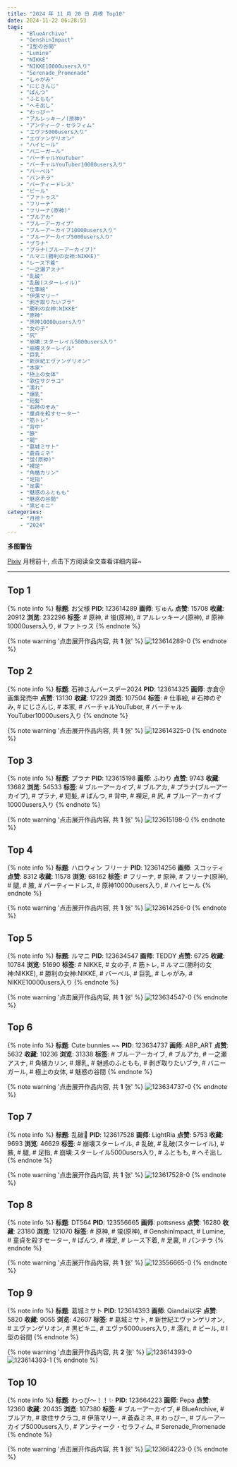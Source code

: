 ```yaml
---
title: "2024 年 11 月 20 日 月榜 Top10"
date: 2024-11-22 06:28:53
tags:
    - "BlueArchive"
    - "GenshinImpact"
    - "I型の谷間"
    - "Lumine"
    - "NIKKE"
    - "NIKKE10000users入り"
    - "Serenade_Promenade"
    - "しゃがみ"
    - "にじさんじ"
    - "ぱんつ"
    - "ふともも"
    - "へそ出し"
    - "わっぴー"
    - "アルレッキーノ(原神)"
    - "アンティーク・セラフィム"
    - "エヴァ5000users入り"
    - "エヴァンゲリオン"
    - "ハイヒール"
    - "バニーガール"
    - "バーチャルYouTuber"
    - "バーチャルYouTuber10000users入り"
    - "バーベル"
    - "パンチラ"
    - "パーティードレス"
    - "ビール"
    - "ファトゥス"
    - "フリーナ"
    - "フリーナ(原神)"
    - "ブルアカ"
    - "ブルーアーカイブ"
    - "ブルーアーカイブ10000users入り"
    - "ブルーアーカイブ5000users入り"
    - "プラナ"
    - "プラナ(ブルーアーカイブ)"
    - "ルマニ(勝利の女神:NIKKE)"
    - "レース下着"
    - "一之瀬アスナ"
    - "乱破"
    - "乱破(スターレイル)"
    - "仕事絵"
    - "伊落マリー"
    - "剥ぎ取りたいブラ"
    - "勝利の女神:NIKKE"
    - "原神"
    - "原神10000users入り"
    - "女の子"
    - "尻"
    - "崩壊:スターレイル5000users入り"
    - "崩壊スターレイル"
    - "巨乳"
    - "新世紀エヴァンゲリオン"
    - "本家"
    - "極上の女体"
    - "歌住サクラコ"
    - "濡れ"
    - "爆乳"
    - "短髪"
    - "石神のぞみ"
    - "童貞を殺すセーター"
    - "筋トレ"
    - "背中"
    - "腋"
    - "腿"
    - "葛城ミサト"
    - "蒼森ミネ"
    - "蛍(原神)"
    - "裸足"
    - "角楯カリン"
    - "足指"
    - "足裏"
    - "魅惑のふともも"
    - "魅惑の谷間"
    - "黒ビキニ"
categories:
    - "月榜"
    - "2024"
---
```


<i class="fa fa-triangle-exclamation"></i>**多图警告**<i class="fa fa-triangle-exclamation"></i>

[Pixiv](https://www.pixiv.net/) 月榜前十, 点击下方阅读全文查看详细内容~

<!-- more -->

---

## Top 1

{% note info %}
**标题**: お父様
**PID**: 123614289 **画师**: ぢゅん
**点赞**: 15708 **收藏**: 20912 **浏览**: 232296
**标签**: # 原神, # 蛍(原神), # アルレッキーノ(原神), # 原神10000users入り, # ファトゥス
{% endnote %}

{% note warning '点击展开作品内容, 共 **1** 张' %}
![123614289-0](https://i.pixiv.re/img-original/img/2024/10/24/00/00/33/123614289_p0.jpg)
{% endnote %}

## Top 2

{% note info %}
**标题**: 石神さんバースデー2024
**PID**: 123614325 **画师**: 赤倉＠画集発売中
**点赞**: 13130 **收藏**: 17229 **浏览**: 107504
**标签**: # 仕事絵, # 石神のぞみ, # にじさんじ, # 本家, # バーチャルYouTuber, # バーチャルYouTuber10000users入り
{% endnote %}

{% note warning '点击展开作品内容, 共 **1** 张' %}
![123614325-0](https://i.pixiv.re/img-original/img/2024/10/24/00/00/42/123614325_p0.png)
{% endnote %}

## Top 3

{% note info %}
**标题**: プラナ
**PID**: 123615198 **画师**: ふわり
**点赞**: 9743 **收藏**: 13682 **浏览**: 54533
**标签**: # ブルーアーカイブ, # ブルアカ, # プラナ(ブルーアーカイブ), # プラナ, # 短髪, # ぱんつ, # 背中, # 裸足, # 尻, # ブルーアーカイブ10000users入り
{% endnote %}

{% note warning '点击展开作品内容, 共 **1** 张' %}
![123615198-0](https://i.pixiv.re/img-original/img/2024/10/24/00/17/52/123615198_p0.jpg)
{% endnote %}

## Top 4

{% note info %}
**标题**: ハロウィン フリーナ
**PID**: 123614256 **画师**: スコッティ
**点赞**: 8312 **收藏**: 11578 **浏览**: 68162
**标签**: # フリーナ, # 原神, # フリーナ(原神), # 腿, # 腋, # パーティードレス, # 原神10000users入り, # ハイヒール
{% endnote %}

{% note warning '点击展开作品内容, 共 **1** 张' %}
![123614256-0](https://i.pixiv.re/img-original/img/2024/10/24/00/00/22/123614256_p0.jpg)
{% endnote %}

## Top 5

{% note info %}
**标题**: ルマニ
**PID**: 123634547 **画师**: TEDDY
**点赞**: 6725 **收藏**: 10784 **浏览**: 51690
**标签**: # NIKKE, # 女の子, # 筋トレ, # ルマニ(勝利の女神:NIKKE), # 勝利の女神:NIKKE, # バーベル, # 巨乳, # しゃがみ, # NIKKE10000users入り
{% endnote %}

{% note warning '点击展开作品内容, 共 **1** 张' %}
![123634547-0](https://i.pixiv.re/img-original/img/2024/10/24/19/58/26/123634547_p0.jpg)
{% endnote %}

## Top 6

{% note info %}
**标题**: Cute bunnies ~~
**PID**: 123634737 **画师**: ABP_ART
**点赞**: 5632 **收藏**: 10236 **浏览**: 31338
**标签**: # ブルーアーカイブ, # ブルアカ, # 一之瀬アスナ, # 角楯カリン, # 爆乳, # 魅惑のふともも, # 剥ぎ取りたいブラ, # バニーガール, # 極上の女体, # 魅惑の谷間
{% endnote %}

{% note warning '点击展开作品内容, 共 **1** 张' %}
![123634737-0](https://i.pixiv.re/img-original/img/2024/10/24/20/01/27/123634737_p0.jpg)
{% endnote %}

## Top 7

{% note info %}
**标题**: 乱破🎨
**PID**: 123617528 **画师**: LightRia
**点赞**: 5753 **收藏**: 9693 **浏览**: 46629
**标签**: # 崩壊スターレイル, # 乱破, # 乱破(スターレイル), # 腋, # 腿, # 足指, # 崩壊:スターレイル5000users入り, # ふともも, # へそ出し
{% endnote %}

{% note warning '点击展开作品内容, 共 **1** 张' %}
![123617528-0](https://i.pixiv.re/img-original/img/2024/10/24/01/44/13/123617528_p0.jpg)
{% endnote %}

## Top 8

{% note info %}
**标题**: DT564
**PID**: 123556665 **画师**: pottsness
**点赞**: 16280 **收藏**: 23180 **浏览**: 121070
**标签**: # 原神, # 蛍(原神), # GenshinImpact, # Lumine, # 童貞を殺すセーター, # ぱんつ, # 裸足, # レース下着, # 足裏, # パンチラ
{% endnote %}

{% note warning '点击展开作品内容, 共 **1** 张' %}
![123556665-0](https://i.pixiv.re/img-original/img/2024/10/22/00/00/45/123556665_p0.jpg)
{% endnote %}

## Top 9

{% note info %}
**标题**: 葛城ミサト
**PID**: 123614393 **画师**: Qiandai以宇
**点赞**: 5820 **收藏**: 9055 **浏览**: 42607
**标签**: # 葛城ミサト, # 新世紀エヴァンゲリオン, # エヴァンゲリオン, # 黒ビキニ, # エヴァ5000users入り, # 濡れ, # ビール, # I型の谷間
{% endnote %}

{% note warning '点击展开作品内容, 共 **2** 张' %}
![123614393-0](https://i.pixiv.re/img-original/img/2024/10/24/00/01/06/123614393_p0.png)
![123614393-1](https://i.pixiv.re/img-original/img/2024/10/24/00/01/06/123614393_p1.png)
{% endnote %}

## Top 10

{% note info %}
**标题**: わっぴ～！！✨
**PID**: 123664223 **画师**: Pepa
**点赞**: 12360 **收藏**: 20435 **浏览**: 107380
**标签**: # ブルーアーカイブ, # BlueArchive, # ブルアカ, # 歌住サクラコ, # 伊落マリー, # 蒼森ミネ, # わっぴー, # ブルーアーカイブ5000users入り, # アンティーク・セラフィム, # Serenade_Promenade
{% endnote %}

{% note warning '点击展开作品内容, 共 **1** 张' %}
![123664223-0](https://i.pixiv.re/img-original/img/2024/10/25/20/14/37/123664223_p0.png)
{% endnote %}
